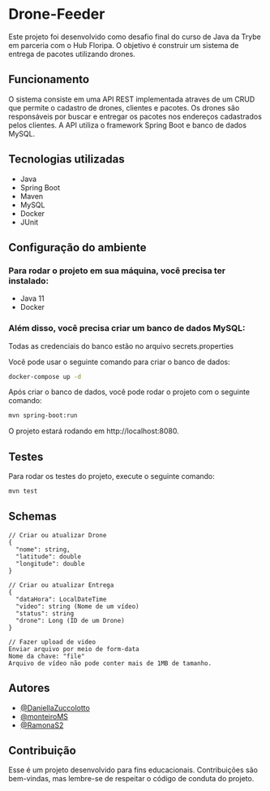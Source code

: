 # Drone-Feeder
Este projeto foi desenvolvido como desafio final do curso de Java da Trybe em parceria com o Hub Floripa. O objetivo é construir um sistema de entrega de pacotes utilizando drones.

## Funcionamento
O sistema consiste em uma API REST implementada atraves de um CRUD que permite o cadastro de drones, clientes e pacotes. Os drones são responsáveis por buscar e entregar os pacotes nos endereços cadastrados pelos clientes. A API utiliza o framework Spring Boot e banco de dados MySQL.

## Tecnologias utilizadas
* Java
* Spring Boot
* Maven
* MySQL
* Docker
* JUnit

## Configuração do ambiente

### Para rodar o projeto em sua máquina, você precisa ter instalado:
* Java 11
* Docker

### Além disso, você precisa criar um banco de dados MySQL:

Todas as credenciais do banco estão no arquivo secrets.properties

Você pode usar o seguinte comando para criar o banco de dados:

```bash
docker-compose up -d
```

Após criar o banco de dados, você pode rodar o projeto com o seguinte comando:

```bash
mvn spring-boot:run
```

O projeto estará rodando em http://localhost:8080.

## Testes

Para rodar os testes do projeto, execute o seguinte comando:

```bash
mvn test
```

## Schemas

```
// Criar ou atualizar Drone
{
  "nome": string,
  "latitude": double
  "longitude": double
}

// Criar ou atualizar Entrega
{
  "dataHora": LocalDateTime
  "video": string (Nome de um vídeo)
  "status": string
  "drone": Long (ID de um Drone)
}

// Fazer upload de video
Enviar arquivo por meio de form-data
Nome da chave: "file"
Arquivo de vídeo não pode conter mais de 1MB de tamanho.
```

## Autores

- [@DaniellaZuccolotto](https://github.com/DaniellaZuccolotto)
- [@monteiroMS](https://github.com/monteiroMS)
- [@RamonaS2](https://github.com/RamonaS2)

## Contribuição
Esse é um projeto desenvolvido para fins educacionais. Contribuições são bem-vindas, mas lembre-se de respeitar o código de conduta do projeto.
